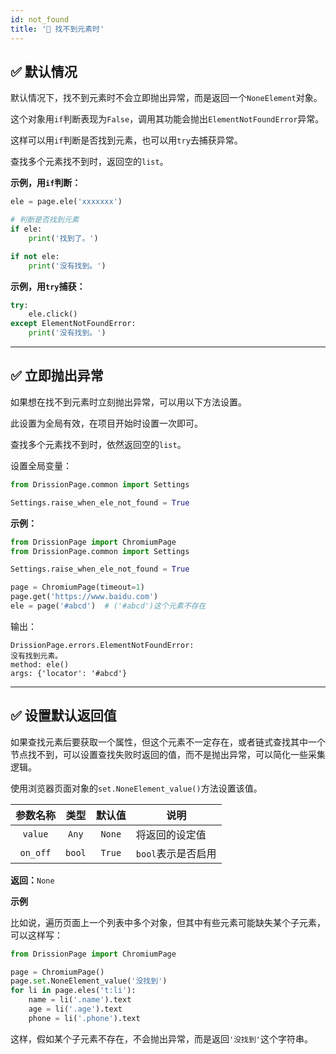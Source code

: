 ```yaml
---
id: not_found
title: '🔦 找不到元素时'
---
```


## ✅️ 默认情况

默认情况下，找不到元素时不会立即抛出异常，而是返回一个`NoneElement`对象。

这个对象用`if`判断表现为`False`，调用其功能会抛出`ElementNotFoundError`异常。

这样可以用`if`判断是否找到元素，也可以用`try`去捕获异常。

查找多个元素找不到时，返回空的`list`。

**示例，用`if`判断：**

```python
ele = page.ele('xxxxxxx')

# 判断是否找到元素
if ele:
    print('找到了。')

if not ele:
    print('没有找到。')
```

**示例，用`try`捕获：**

```python
try:
    ele.click()
except ElementNotFoundError:
    print('没有找到。')
```

---

## ✅️ 立即抛出异常

如果想在找不到元素时立刻抛出异常，可以用以下方法设置。

此设置为全局有效，在项目开始时设置一次即可。

查找多个元素找不到时，依然返回空的`list`。

设置全局变量：

```python
from DrissionPage.common import Settings

Settings.raise_when_ele_not_found = True
```

**示例：**

```python
from DrissionPage import ChromiumPage
from DrissionPage.common import Settings

Settings.raise_when_ele_not_found = True

page = ChromiumPage(timeout=1)
page.get('https://www.baidu.com')
ele = page('#abcd')  # ('#abcd')这个元素不存在
```

输出：

```console
DrissionPage.errors.ElementNotFoundError: 
没有找到元素。
method: ele()
args: {'locator': '#abcd'}
```

---

## ✅️ 设置默认返回值

如果查找元素后要获取一个属性，但这个元素不一定存在，或者链式查找其中一个节点找不到，可以设置查找失败时返回的值，而不是抛出异常，可以简化一些采集逻辑。

使用浏览器页面对象的`set.NoneElement_value()`方法设置该值。

|   参数名称   |   类型   |  默认值   | 说明           |
|:--------:|:------:|:------:|--------------|
| `value`  | `Any`  | `None` | 将返回的设定值      |
| `on_off` | `bool` | `True` | `bool`表示是否启用 |

**返回：**`None`

**示例**

比如说，遍历页面上一个列表中多个对象，但其中有些元素可能缺失某个子元素，可以这样写：

```python
from DrissionPage import ChromiumPage

page = ChromiumPage()
page.set.NoneElement_value('没找到')
for li in page.eles('t:li'):
    name = li('.name').text
    age = li('.age').text
    phone = li('.phone').text
```

这样，假如某个子元素不存在，不会抛出异常，而是返回`'没找到'`这个字符串。
